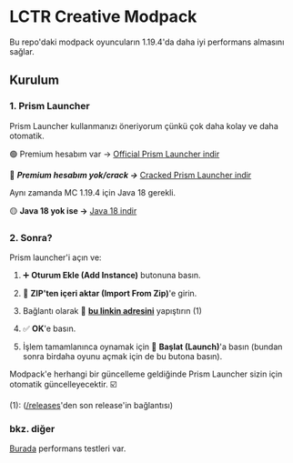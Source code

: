 # LCTR Creative Modpack

Bu repo'daki modpack oyuncuların 1.19.4'da daha iyi performans almasını sağlar.

## Kurulum

### 1. Prism Launcher

Prism Launcher kullanmanızı öneriyorum çünkü çok daha kolay ve daha otomatik.

🟢 Premium hesabım var -> [Official Prism Launcher indir](https://prismlauncher.org/)

🔴 ***Premium hesabım yok/crack ->*** [Cracked Prism Launcher indir](https://github.com/Diegiwg/PrismLauncher-Cracked#downloads-mediafire)

Aynı zamanda MC 1.19.4 için Java 18 gerekli.

🟡 **Java 18 yok ise ->** [Java 18 indir](https://learn.microsoft.com/en-us/java/openjdk/download#openjdk-17)

### 2. Sonra?

Prism launcher'i açın ve:

1. ➕ **Oturum Ekle (Add Instance)** butonuna basın.
2. 📁 **ZIP'ten içeri aktar (Import From Zip)**'e girin.
3. Bağlantı olarak 🔗 **[bu linkin adresini](https://github.com/TheAlan404/lctr-modpack/releases/latest/download/LCTR_Creative.zip)** yapıştırın (1)
4. ✅ **OK**'e basın.

5. İşlem tamamlanınca oynamak için 🚀 **Başlat (Launch)**'a basın (bundan sonra birdaha oyunu açmak için de bu butona basın).

Modpack'e herhangi bir güncelleme geldiğinde Prism Launcher sizin için otomatik güncelleyecektir. ☑️

(1): ([/releases](https://github.com/TheAlan404/lctr-modpack/releases)'den son release'in bağlantısı)

### bkz. diğer

[Burada](./BENCH.md) performans testleri var.
